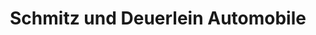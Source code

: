 ---
title: "Schmitz und Deuerlein Automobile"
url: /duesseldorf/schmitz-und-deuerlein-automobile/
shop: Autohaus
---